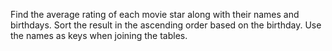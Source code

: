 Find the average rating of each movie star along with their names and birthdays. 
Sort the result in the ascending order based on the birthday. Use the names as keys when joining the tables.
